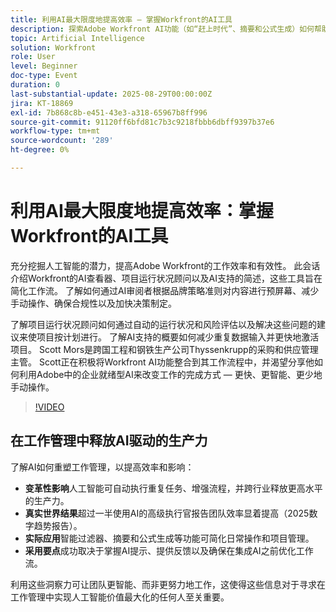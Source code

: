```yaml
---
title: 利用AI最大限度地提高效率 — 掌握Workfront的AI工具
description: 探索Adobe Workfront AI功能（如“赶上时代”、摘要和公式生成）如何帮助自动执行任务、优化工作流并提高工作效率。
topic: Artificial Intelligence
solution: Workfront
role: User
level: Beginner
doc-type: Event
duration: 0
last-substantial-update: 2025-08-29T00:00:00Z
jira: KT-18869
exl-id: 7b868c8b-e451-43e3-a318-65967b8ff996
source-git-commit: 91120ff6bfd81c7b3c9218fbbb6dbff9397b37e6
workflow-type: tm+mt
source-wordcount: '289'
ht-degree: 0%

---
```


# 利用AI最大限度地提高效率：掌握Workfront的AI工具

充分挖掘人工智能的潜力，提高Adobe Workfront的工作效率和有效性。 此会话介绍Workfront的AI查看器、项目运行状况顾问以及AI支持的简述，这些工具旨在简化工作流。 了解如何通过AI审阅者根据品牌策略准则对内容进行预屏幕、减少手动操作、确保合规性以及加快决策制定。

了解项目运行状况顾问如何通过自动的运行状况和风险评估以及解决这些问题的建议来使项目按计划进行。 了解AI支持的概要如何减少重复数据输入并更快地激活项目。 Scott Mors是跨国工程和钢铁生产公司Thyssenkrupp的采购和供应管理主管。 Scott正在积极将Workfront AI功能整合到其工作流程中，并渴望分享他如何利用Adobe中的企业就绪型AI来改变工作的完成方式 — 更快、更智能、更少地手动操作。

>[!VIDEO](https://video.tv.adobe.com/v/3471393/?learn=on&enablevpops)

## 在工作管理中释放AI驱动的生产力

了解AI如何重塑工作管理，以提高效率和影响：

* **变革性影响**&#x200B;人工智能可自动执行重复任务、增强流程，并跨行业释放更高水平的生产力。
* **真实世界结果**&#x200B;超过一半使用AI的高级执行官报告团队效率显着提高（2025数字趋势报告）。
* **实际应用**&#x200B;智能过滤器、摘要和公式生成等功能可简化日常操作和项目管理。
* **采用要点**&#x200B;成功取决于掌握AI提示、提供反馈以及确保在集成AI之前优化工作流。

利用这些洞察力可让团队更智能、而非更努力地工作，这使得这些信息对于寻求在工作管理中实现人工智能价值最大化的任何人至关重要。
